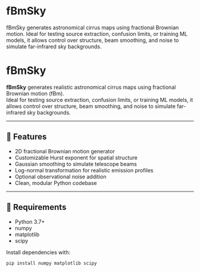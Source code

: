 # fBmSky
fBmSky generates astronomical cirrus maps using fractional Brownian motion. Ideal for testing source extraction, confusion limits, or training ML models, it allows control over structure, beam smoothing, and noise to simulate far-infrared sky backgrounds.

# fBmSky

**fBmSky** generates realistic astronomical cirrus maps using fractional Brownian motion (fBm).  
Ideal for testing source extraction, confusion limits, or training ML models, it allows control over structure, beam smoothing, and noise to simulate far-infrared sky backgrounds.

---

## 🌠 Features

- 2D fractional Brownian motion generator
- Customizable Hurst exponent for spatial structure
- Gaussian smoothing to simulate telescope beams
- Log-normal transformation for realistic emission profiles
- Optional observational noise addition
- Clean, modular Python codebase

---

## 🧪 Requirements

- Python 3.7+
- numpy
- matplotlib
- scipy

Install dependencies with:

```bash
pip install numpy matplotlib scipy
